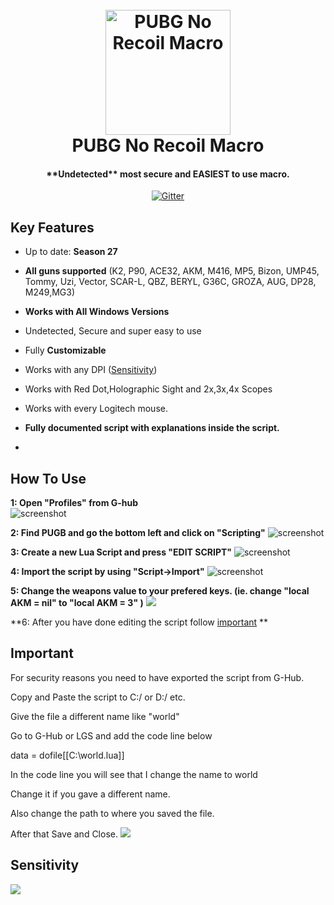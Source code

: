 
<h1 align="center">
  <br>
  <a href="https://www.mpgh.net/"><img src="https://i.imgur.com/aQQ9sP7.png" alt="PUBG No Recoil Macro" width="200"></a>
  <br>
  PUBG No Recoil Macro
  <br>
</h1>

<h4 align="center">**Undetected** most secure and EASIEST to use macro.</h4>
<p align="center">
  <a href="https://img.shields.io/badge/VERSION-1.8-brightgreen">
    <img src="https://img.shields.io/badge/VERSION-1.8-brightgreen.svg"
         alt="Gitter">
  </a>
  


## Key Features

* Up to date: **Season 27**

* **All guns supported** (K2, P90, ACE32, AKM, M416, MP5, Bizon, UMP45, Tommy, Uzi, Vector, SCAR-L, QBZ, BERYL, G36C, GROZA, AUG, DP28, M249,MG3)

* **Works with All Windows Versions**

* Undetected, Secure and super easy to use

* Fully **Customizable**

* Works with any DPI (<a href="#Sensitivity">Sensitivity</a>)

* Works with Red Dot,Holographic Sight and 2x,3x,4x Scopes

* Works with every Logitech mouse.

* **Fully documented script with explanations inside the script.**
  
* 

## How To Use


**1: Open "Profiles" from G-hub**                                                                      
![screenshot](https://raw.githubusercontent.com/Kava4/Pubg-Logitech-No-Recoil/master/Screenshots/1.jpg)




**2: Find PUGB and go the bottom left and click on "Scripting"**
![screenshot](https://raw.githubusercontent.com/Kava4/Pubg-Logitech-No-Recoil/master/Screenshots/2a.png)


**3: Create a new Lua Script and press "EDIT SCRIPT"**
![screenshot](https://raw.githubusercontent.com/Kava4/Pubg-Logitech-No-Recoil/master/Screenshots/3.png)

**4: Import the script by using "Script->Import"**
![screenshot](https://raw.githubusercontent.com/Kava4/Pubg-Logitech-No-Recoil/master/Screenshots/4.png)

**5: Change the weapons value to your prefered keys. (ie. change "local AKM = nil" to "local AKM = 3" )**
![](https://i.ibb.co/55W0sPf/mouse-button-number-assignment.gif)

**6: After you have done editing the script follow <a href="#important">important</a>
**

## Important

For security reasons you need to have exported the script from G-Hub.

Copy and Paste the script to C:/ or D:/ etc. 

Give the file a different name like "world"

Go to G-Hub or LGS and add the code line below

data = dofile[[C:\world.lua]] 

In the code line you will see that I change the name to world 

Change it if you gave a different name. 

Also change the path to where you saved the file.

After that Save and Close. 
![](https://i.ibb.co/rwcvQgp/copy-paste-code-line.gif)

## Sensitivity
![](https://i.ibb.co/ZxrRw8p/2024-02-08-185610.png)

